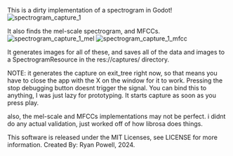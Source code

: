 This is a dirty implementation of a spectrogram in Godot!
![spectrogram_capture_1](https://github.com/InfernalWAVE/GD_Spectrogram/assets/48569884/11e2e1cb-259a-41a7-87f9-a45b5e157df3)

It also finds the mel-scale spectrogram, and MFCCs.
![spectrogram_capture_1_mel](https://github.com/InfernalWAVE/GD_Spectrogram/assets/48569884/34e787b8-f0d8-457c-87f2-3b7f5c2220e3)
![spectrogram_capture_1_mfcc](https://github.com/InfernalWAVE/GD_Spectrogram/assets/48569884/5163d401-e736-4b4b-85f3-3e0f41cebb4a)

It generates images for all of these, and saves all of the data and images to a SpectrogramResource in the res://captures/ directory.

NOTE: 
it generates the capture on exit_tree right now, so that means you have to close the app with the X on the window for it to work. Pressing the stop debugging button doesnt trigger the signal. You can bind this to anything, I was just lazy for prototyping. It starts capture as soon as you press play.

also, the mel-scale and MFCCs implementations may not be perfect. i didnt do any actual validation, just worked off of how librosa does things.


This software is released under the MIT Licenses, see LICENSE for more information.
Created By: Ryan Powell, 2024.
